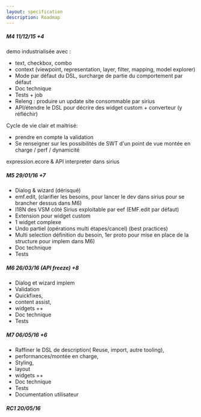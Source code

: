 ```yaml
---
layout: specification
description: Roadmap
---
```


##### M4 11/12/15 +4

demo industrialisée avec : 
- text, checkbox, combo
- context (viewpoint, representation, layer, filter, mapping, model explorer)
- Mode par défaut du DSL, surcharge de partie du comportement par défaut 
- Doc technique
- Tests + job
- Releng : produire un update site consommable par sirius
- API/étendre le DSL pour décrire des widget custom + converteur (y réfléchir)

Cycle de vie clair et maitrisé:
- prendre en compte la validation
- Se renseigner sur les possibilités de SWT d'un point de vue montée en charge / perf / dynamicité

expression.ecore & API interpreter dans sirius

##### M5 29/01/16 +7

- Dialog & wizard (dérisqué)
- emf.edit, (clarifier les besoins, pour lancer le dev dans sirius pour se brancher dessus dans M6)
- I18N des VSM côté Sirius exploitable par eef (EMF.edit par défaut)
- Extension pour widget custom
- 1 widget complexe
- Undo partiel (opérations multi étapes/cancel) (best practices)
- Multi selection définition du besoin, 1er proto pour mise en place de la structure pour implem dans M6)
- Doc technique
- Tests

##### M6 26/03/16 (API freeze) +8

- Dialog et wizard implem
- Validation
- Quickfixes, 
- content assist, 
- widgets ++
- Doc technique
- Tests

##### M7 06/05/16 +6

- Raffiner le DSL de description( Reuse, import, autre tooling), 
- performances/montée en charge, 
- Styling, 
- layout
- widgets ++
- Doc technique
- Tests
- Documentation utilisateur

##### RC1 20/05/16
